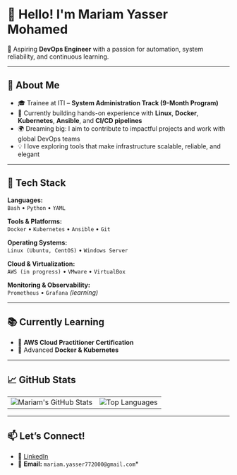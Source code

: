 # 👋 Hello! I'm Mariam Yasser Mohamed

🎯 Aspiring **DevOps Engineer** with a passion for automation, system reliability, and continuous learning.

---

## 🚀 About Me

- 🎓 Trainee at ITI – **System Administration Track (9-Month Program)**
- 🔧 Currently building hands-on experience with **Linux**, **Docker**, **Kubernetes**, **Ansible**, and **CI/CD pipelines**
- 🌍 Dreaming big: I aim to contribute to impactful projects and work with global DevOps teams
- 💡 I love exploring tools that make infrastructure scalable, reliable, and elegant

---

## 🧰 Tech Stack

**Languages:**  
`Bash` • `Python` • `YAML`

**Tools & Platforms:**  
`Docker` • `Kubernetes` • `Ansible` • `Git`

**Operating Systems:**  
`Linux (Ubuntu, CentOS)` • `Windows Server`

**Cloud & Virtualization:**  
`AWS (in progress)` • `VMware` • `VirtualBox`

**Monitoring & Observability:**  
`Prometheus` • `Grafana` *(learning)*

---

## 📚 Currently Learning

- 🧠 **AWS Cloud Practitioner Certification**
- 🐳 Advanced **Docker & Kubernetes**

---

## 📈 GitHub Stats

<table>
  <tr>
    <td><img src="https://github-readme-stats.vercel.app/api?username=mariam0o0&show_icons=true&theme=tokyonight&hide_border=true&count_private=true&include_all_commits=true" alt="Mariam's GitHub Stats" /></td>
    <td><img src="https://github-readme-stats.vercel.app/api/top-langs/?username=mariam0o0&layout=compact&theme=tokyonight&hide_border=true" alt="Top Languages" /></td>
  </tr>
</table>

---

## 📫 Let’s Connect!

- 💼 [LinkedIn](https://www.linkedin.com/in/mariamy-yasser)  
- 📧 **Email:** `mariam.yasser772000@gmail.com`*

